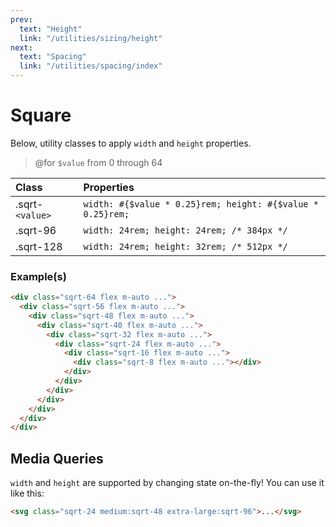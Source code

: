 ```yaml
---
prev:
  text: "Height"
  link: "/utilities/sizing/height"
next:
  text: "Spacing"
  link: "/utilities/spacing/index"
---
```


# Square

Below, utility classes to apply `width` and `height` properties.

> @for `$value` from 0 through 64

| Class           | Properties                                                 |
| :-------------- | :--------------------------------------------------------- |
| .sqrt-`<value>` | `width: #{$value * 0.25}rem; height: #{$value * 0.25}rem;` |
| .sqrt-96        | `width: 24rem; height: 24rem; /* 384px */`                 |
| .sqrt-128       | `width: 24rem; height: 32rem; /* 512px */`                 |

### Example(s)

<div class="radius-8 p-6 mt-8" style="background-color: var(--vp-c-bg-alt);">
  <div class="sqrt-64 flex m-auto radius-4" style="background-color: var(--vp-c-bg);">
    <div class="sqrt-56 flex m-auto radius-4" style="background-color: var(--vp-c-brand-3);">
      <div class="sqrt-48 flex m-auto radius-4" style="background-color: var(--vp-c-bg);">
        <div class="sqrt-40 flex m-auto radius-4" style="background-color: var(--vp-c-brand-3);">
          <div class="sqrt-32 flex m-auto radius-4" style="background-color: var(--vp-c-bg);">
            <div class="sqrt-24 flex m-auto radius-4" style="background-color: var(--vp-c-brand-3);">
              <div class="sqrt-16 flex m-auto radius-4" style="background-color: var(--vp-c-bg);">
                <div class="sqrt-8 flex m-auto radius-4" style="background-color: var(--vp-c-brand-3);" />
              </div>
            </div>
          </div>
        </div>
      </div>
    </div>
  </div>
</div>

```html
<div class="sqrt-64 flex m-auto ...">
  <div class="sqrt-56 flex m-auto ...">
    <div class="sqrt-48 flex m-auto ...">
      <div class="sqrt-40 flex m-auto ...">
        <div class="sqrt-32 flex m-auto ...">
          <div class="sqrt-24 flex m-auto ...">
            <div class="sqrt-16 flex m-auto ...">
              <div class="sqrt-8 flex m-auto ..."></div>
            </div>
          </div>
        </div>
      </div>
    </div>
  </div>
</div>
```

## Media Queries

`width` and `height` are supported by changing state on-the-fly! You can use it like this:

```html
<svg class="sqrt-24 medium:sqrt-48 extra-large:sqrt-96">...</svg>
```
